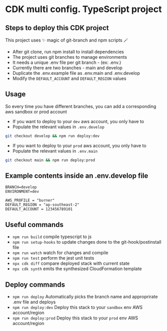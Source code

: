 # CDK multi config. TypeScript project

## Steps to deploy this CDK project

This project uses ✨ magic of git-branch and npm scripts 🪄

- After git clone, run npm install to install dependencies
- The project uses git branches to manage environments
- It needs a unique .env file per git branch - (ex: .env.<branch-name>)
- Currently there are two branches - main and develop
- Duplicate the .env.example file as .env.main and .env.develop
- Modify the `DEFAULT_ACCOUNT` and `DEFAULT_REGION` values

## Usage

So every time you have different branches, you can add a corresponding aws sandbox or prod account

- If you want to deploy to your `dev` aws account, you only have to
- Populate the relevant values in `.env.develop`

```sh
git checkout develop && npm run deploy:dev
```

- If you want to deploy to your `prod` aws account, you only have to
- Populate the relevant values in `.env.main`

```sh
git checkout main && npm run deploy:prod
```

## Example contents inside an .env.develop file

```
BRANCH=develop
ENVIRONMENT=dev

AWS_PROFILE = "burner"
DEFAULT_REGION = "ap-southeast-2"
DEFAULT_ACCOUNT = 123456789101
```

## Useful commands

- `npm run build` compile typescript to js
- `npm run setup-hooks` to update changes done to the git-hook/postinstall file
- `npm run watch` watch for changes and compile
- `npm run test` perform the jest unit tests
- `npx cdk diff` compare deployed stack with current state
- `npx cdk synth` emits the synthesized CloudFormation template

## Deploy commands

- `npm run deploy` Automatically picks the branch name and approprirate .env file and deploys
- `npm run deploy:dev` Deploy this stack to your `sandbox` env AWS account/region
- `npm run deploy:prod` Deploy this stack to your `prod` env AWS account/region

